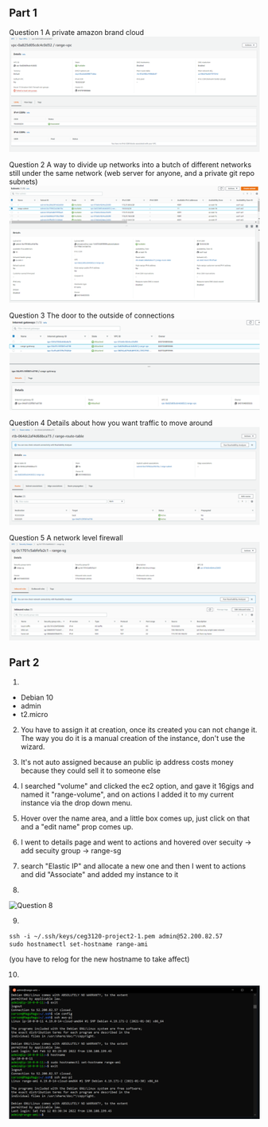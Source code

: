## Part 1

Question 1
A private amazon brand cloud
![Question 1](question1.PNG)

Question 2
A way to divide up networks into a butch of different networks still under the same network (web server for anyone, and a private git repo subnets)
![Question 2](question2.PNG)

Question 3
The door to the outside of connections
![Question 3](question3.PNG)

Question 4
Details about how you want traffic to move around
![Question 4](question4.PNG)

Question 5
A network level firewall
![Question 5](question5.PNG)

## Part 2

1.
* Debian 10
* admin
* t2.micro


2. You have to assign it at creation, once its created you can not change it. The way you do it is a manual creation of the instance, don't use the wizard.

3. It's not auto assigned because an public ip address costs money because they could sell it to someone else

4. I searched "volume" and clicked the ec2 option, and gave it 16gigs and named it "range-volume", and on actions I added it to my current instance via the drop down menu.

5. Hover over the name area, and a little box comes up, just click on that and a "edit name" prop comes up.

6. I went to details page and went to actions and hovered over secuity -> add secuity group -> range-sg

7. search "Elastic IP" and allocate a new one and then I went to actions and did "Associate" and added my instance to it

8.
![Question 8](p2question8.PNG)

9.
```
ssh -i ~/.ssh/keys/ceg3120-project2-1.pem admin@52.200.82.57
sudo hostnamectl set-hostname range-ami
```
(you have to relog for the new hostname to take affect)

10.
![Question 10](p2question10.PNG)





